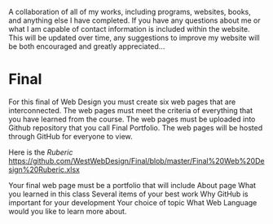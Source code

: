 A collaboration of all of my works, including programs, websites, books, and anything else I have completed. If you have any questions about me or what I am capable of contact information is included within the website. This will be updated over time, any suggestions to improve my website will be both encouraged and greatly appreciated...

# Final
For this final of Web Design you must create six web pages that are interconnected. The web pages must meet the criteria of everything that you have learned from the course. The web pages must be uploaded into Github repository that you call Final Portfolio. The web pages will be hosted through GitHub for everyone to view.

Here is the *Ruberic* 
https://github.com/WestWebDesign/Final/blob/master/Final%20Web%20Design%20Ruberic.xlsx

Your final web page must be a portfolio that will include
About page
What you learned in this class
Several items of your best work
Why GitHub is important for your development
Your choice of topic
What Web Language would you like to learn more about. 
